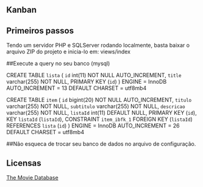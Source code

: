 ## Kanban

## Primeiros passos
Tendo um servidor PHP e SQLServer rodando localmente, basta baixar o arquivo ZIP do projeto e inicia-lo em:
views/index

##Execute a query no seu banco 
(mysql)

CREATE TABLE `lista` (
  `id` int(11) NOT NULL AUTO_INCREMENT,
  `title` varchar(255) NOT NULL,
  PRIMARY KEY (`id`)
) ENGINE = InnoDB AUTO_INCREMENT = 13 DEFAULT CHARSET = utf8mb4


CREATE TABLE `item` (
  `id` bigint(20) NOT NULL AUTO_INCREMENT,
  `titulo` varchar(255) NOT NULL,
  `subtitulo` varchar(255) NOT NULL,
  `descricao` varchar(255) NOT NULL,
  `listaId` int(11) DEFAULT NULL,
  PRIMARY KEY (`id`),
  KEY `listaId` (`listaId`),
  CONSTRAINT `item_ibfk_1` FOREIGN KEY (`listaId`) REFERENCES `lista` (`id`)
) ENGINE = InnoDB AUTO_INCREMENT = 26 DEFAULT CHARSET = utf8mb4

##Não esqueca de trocar seu banco de dados no arquivo de configuração.


## Licensas
[The Movie Database](https://www.themoviedb.org/)
